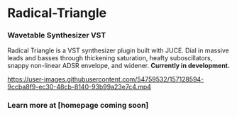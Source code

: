 # Radical-Triangle
### Wavetable Synthesizer VST
Radical Triangle is a VST synthesizer plugin built with JUCE. Dial in massive leads and basses through thickening saturation, heafty suboscillators, snappy non-linear ADSR envelope, and widener. **Currently in development.**



https://user-images.githubusercontent.com/54759532/157128594-9ccba8f9-ec30-48cb-8140-93b99a23e7c4.mp4



### Learn more at [homepage coming soon]
